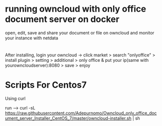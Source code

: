 # running owncloud with only office document server on docker 
open, edit, save and share your document or file on owncloud and monitor your instance with netdata
#
After installing, login your owncloud -> click market > search "onlyoffice" > install plugin > setting > additional > only office & put your ip(same with yourowncloudserver):8080 > save > enjoy
  
# Scripts For Centos7

Using curl

run --> curl -sL https://raw.githubusercontent.com/Adepurnomo/Owncloud_only_office_document_server_Installer_CentOS_7/master/owncloud-installer.sh | sh
